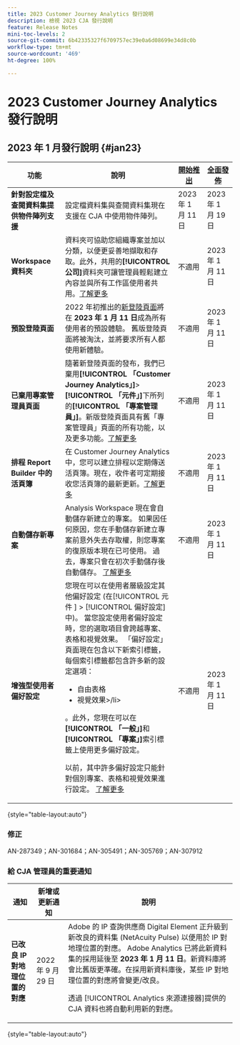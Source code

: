 ```yaml
---
title: 2023 Customer Journey Analytics 發行說明
description: 檢視 2023 CJA 發行說明
feature: Release Notes
mini-toc-levels: 2
source-git-commit: 6b42335327f6709757ec39e0a6d08699e34d8c0b
workflow-type: tm+mt
source-wordcount: '469'
ht-degree: 100%

---
```


# 2023 Customer Journey Analytics 發行說明

## 2023 年 1 月發行說明 {#jan23}

| 功能 | 說明 | [開始推出](/help/release-notes/releases.md) | [全面發佈](/help/release-notes/releases.md) |
| ----------- | ---------- | ----- | --- |
| **針對設定檔及查閱資料集提供物件陣列支援** | 設定檔資料集與查閱資料集現在支援在 CJA 中使用物件陣列。 | 2023 年 1 月 11 日 | 2023 年 1 月 19 日 |
| **Workspace 資料夾** | 資料夾可協助您組織專案並加以分類，以便更妥善地擷取和存取。此外，共用的&#x200B;**[!UICONTROL 公司]**&#x200B;資料夾可讓管理員輕鬆建立內容並與所有工作區使用者共用。[了解更多](https://experienceleague.adobe.com/docs/analytics/analyze/analysis-workspace/build-workspace-project/workspace-folders/about-folders.html?lang=zh-Hant) | 不適用 | 2023 年 1 月 11 日 |
| **預設登陸頁面** | 2022 年初推出的[新登陸頁面](/help/getting-started/landing.md)將在 **2023 年 1 月 11 日**&#x200B;成為所有使用者的預設體驗。 舊版登陸頁面將被淘汰，並將要求所有人都使用新體驗。 | 不適用 | 2023 年 1 月 11 日 |
| **已棄用專案管理員頁面** | 隨著新登陸頁面的發布，我們已棄用&#x200B;**[!UICONTROL 「Customer Journey Analytics」]**>**[!UICONTROL 「元件」]**&#x200B;下所列的&#x200B;**[!UICONTROL 「專案管理員」]**。新版登陸頁面具有舊「專案管理員」頁面的所有功能，以及更多功能。[了解更多](https://experienceleague.adobe.com/docs/analytics-platform/using/cja-overview/landing.html?lang=zh-Hant#deprecate-pm-page) | 不適用 | 2023 年 1 月 11 日 |
| **排程 Report Builder 中的活頁簿** | 在 Customer Journey Analytics 中，您可以建立排程以定期傳送活頁簿。現在，收件者可定期接收您活頁簿的最新更新。[了解更多](https://experienceleague.adobe.com/docs/analytics-platform/using/cja-reportbuilder/schedule-reportbuilder.html?lang=zh-Hant) | 不適用 | 2023 年 1 月 11 日 |
| **自動儲存新專案** | Analysis Workspace 現在會自動儲存新建立的專案。 如果因任何原因，您在手動儲存新建立專案前意外失去存取權，則您專案的復原版本現在已可使用。 過去，專案只會在初次手動儲存後自動儲存。 [了解更多](/help/analysis-workspace/build-workspace-project/save-projects.md) | 不適用 | 2023 年 1 月 11 日 |
| **增強型使用者偏好設定** | 您現在可以在使用者層級設定其他偏好設定 (在[!UICONTROL 元件 ] > [!UICONTROL 偏好設定]中)。 當您設定使用者偏好設定時，您的選取項目會跨越專案、表格和視覺效果。 「偏好設定」頁面現在包含以下新索引標籤，每個索引標籤都包含許多新的設定選項：<ul><li>自由表格</li><li>視覺效果>/li></ul>。此外，您現在可以在&#x200B;**[!UICONTROL 「一般」]**&#x200B;和&#x200B;**[!UICONTROL 「專案」]**&#x200B;索引標籤上使用更多偏好設定。<p>以前，其中許多偏好設定只能針對個別專案、表格和視覺效果進行設定。 [了解更多](/help/analysis-workspace/user-preferences.md) | 不適用 | 2023 年 1 月 11 日 |

{style=&quot;table-layout:auto&quot;}

### 修正

AN-287349；AN-301684；AN-305491；AN-305769；AN-307912

### 給 CJA 管理員的重要通知

| 通知 | 新增或更新通知 | 說明 |
| --- | --- | --- |
| **已改良 IP 對地理位置的對應** | 2022 年 9 月 29 日 | Adobe 的 IP 查詢供應商 Digital Element 正升級到新改良的資料集 (NetAcuity Pulse) 以便用於 IP 對地理位置的對應。 Adobe Analytics 已將此新資料集的採用延後至 **2023 年 1 月 11 日**。新資料庫將會比舊版更準確。在採用新資料庫後，某些 IP 對地理位置的對應將會變更/改良。<p> 透過 [!UICONTROL Analytics 來源連接器]提供的 CJA 資料也將自動利用新的對應。 |

{style=&quot;table-layout:auto&quot;}

